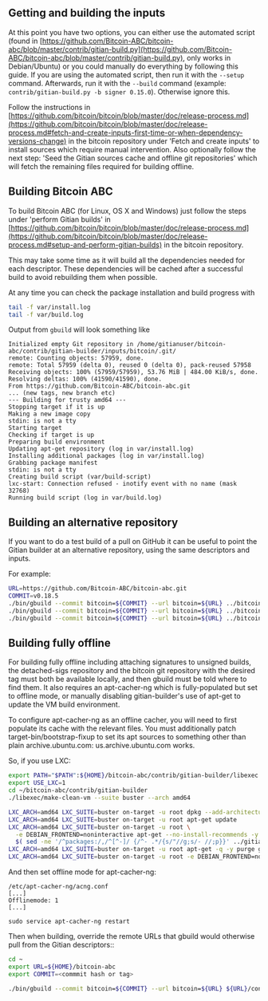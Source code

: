 Getting and building the inputs
-------------------------------

At this point you have two options, you can either use the automated script (found in [https://github.com/Bitcoin-ABC/bitcoin-abc/blob/master/contrib/gitian-build.py](https://github.com/Bitcoin-ABC/bitcoin-abc/blob/master/contrib/gitian-build.py), only works in Debian/Ubuntu) or you could manually do everything by following this guide.
If you are using the automated script, then run it with the `--setup` command. Afterwards, run it with the `--build` command (example: `contrib/gitian-build.py -b signer 0.15.0`). Otherwise ignore this.

Follow the instructions in [https://github.com/bitcoin/bitcoin/blob/master/doc/release-process.md](https://github.com/bitcoin/bitcoin/blob/master/doc/release-process.md#fetch-and-create-inputs-first-time-or-when-dependency-versions-change)
in the bitcoin repository under 'Fetch and create inputs' to install sources which require
manual intervention. Also optionally follow the next step: 'Seed the Gitian sources cache
and offline git repositories' which will fetch the remaining files required for building
offline.

Building Bitcoin ABC
--------------------

To build Bitcoin ABC (for Linux, OS X and Windows) just follow the steps under 'perform
Gitian builds' in [https://github.com/bitcoin/bitcoin/blob/master/doc/release-process.md](https://github.com/bitcoin/bitcoin/blob/master/doc/release-process.md#setup-and-perform-gitian-builds) in the bitcoin repository.

This may take some time as it will build all the dependencies needed for each descriptor.
These dependencies will be cached after a successful build to avoid rebuilding them when possible.

At any time you can check the package installation and build progress with

```bash
tail -f var/install.log
tail -f var/build.log
```

Output from `gbuild` will look something like

    Initialized empty Git repository in /home/gitianuser/bitcoin-abc/contrib/gitian-builder/inputs/bitcoin/.git/
    remote: Counting objects: 57959, done.
    remote: Total 57959 (delta 0), reused 0 (delta 0), pack-reused 57958
    Receiving objects: 100% (57959/57959), 53.76 MiB | 484.00 KiB/s, done.
    Resolving deltas: 100% (41590/41590), done.
    From https://github.com/Bitcoin-ABC/bitcoin-abc.git
    ... (new tags, new branch etc)
    --- Building for trusty amd64 ---
    Stopping target if it is up
    Making a new image copy
    stdin: is not a tty
    Starting target
    Checking if target is up
    Preparing build environment
    Updating apt-get repository (log in var/install.log)
    Installing additional packages (log in var/install.log)
    Grabbing package manifest
    stdin: is not a tty
    Creating build script (var/build-script)
    lxc-start: Connection refused - inotify event with no name (mask 32768)
    Running build script (log in var/build.log)

Building an alternative repository
----------------------------------

If you want to do a test build of a pull on GitHub it can be useful to point
the Gitian builder at an alternative repository, using the same descriptors
and inputs.

For example:
```bash
URL=https://github.com/Bitcoin-ABC/bitcoin-abc.git
COMMIT=v0.18.5
./bin/gbuild --commit bitcoin=${COMMIT} --url bitcoin=${URL} ../bitcoin-abc/contrib/gitian-descriptors/gitian-linux.yml
./bin/gbuild --commit bitcoin=${COMMIT} --url bitcoin=${URL} ../bitcoin-abc/contrib/gitian-descriptors/gitian-win.yml
./bin/gbuild --commit bitcoin=${COMMIT} --url bitcoin=${URL} ../bitcoin-abc/contrib/gitian-descriptors/gitian-osx.yml
```

Building fully offline
----------------------

For building fully offline including attaching signatures to unsigned builds, the detached-sigs repository
and the bitcoin git repository with the desired tag must both be available locally, and then gbuild must be
told where to find them. It also requires an apt-cacher-ng which is fully-populated but set to offline mode, or
manually disabling gitian-builder's use of apt-get to update the VM build environment.

To configure apt-cacher-ng as an offline cacher, you will need to first populate its cache with the relevant
files. You must additionally patch target-bin/bootstrap-fixup to set its apt sources to something other than
plain archive.ubuntu.com: us.archive.ubuntu.com works.

So, if you use LXC:

```bash
export PATH="$PATH":${HOME}/bitcoin-abc/contrib/gitian-builder/libexec
export USE_LXC=1
cd ~/bitcoin-abc/contrib/gitian-builder
./libexec/make-clean-vm --suite buster --arch amd64

LXC_ARCH=amd64 LXC_SUITE=buster on-target -u root dpkg --add-architecture i386
LXC_ARCH=amd64 LXC_SUITE=buster on-target -u root apt-get update
LXC_ARCH=amd64 LXC_SUITE=buster on-target -u root \
  -e DEBIAN_FRONTEND=noninteractive apt-get --no-install-recommends -y install \
  $( sed -ne '/^packages:/,/^[^-]/ {/^- .*/{s/"//g;s/- //;p}}' ../gitian-descriptors/*|sort|uniq )
LXC_ARCH=amd64 LXC_SUITE=buster on-target -u root apt-get -q -y purge grub
LXC_ARCH=amd64 LXC_SUITE=buster on-target -u root -e DEBIAN_FRONTEND=noninteractive apt-get -y dist-upgrade
```

And then set offline mode for apt-cacher-ng:

```
/etc/apt-cacher-ng/acng.conf
[...]
Offlinemode: 1
[...]

sudo service apt-cacher-ng restart
```

Then when building, override the remote URLs that gbuild would otherwise pull from the Gitian descriptors::
```bash
cd ~
export URL=${HOME}/bitcoin-abc
export COMMIT=<commmit hash or tag>

./bin/gbuild --commit bitcoin=${COMMIT} --url bitcoin=${URL} ${URL}/contrib/gitian-descriptors/gitian-win.yml
```
